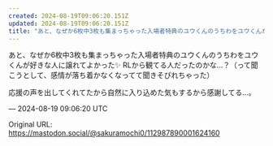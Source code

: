 ```yaml
---
created: 2024-08-19T09:06:20.151Z
updated: 2024-08-19T09:06:20.151Z
title: "あと、なぜか6枚中3枚も集まっちゃった入場者特典のユウくんのうちわをユウくんが好[...]"
---
```


<p>あと、なぜか6枚中3枚も集まっちゃった入場者特典のユウくんのうちわをユウくんが好きな人に譲れてよかった✨️ RLから観てる人だったのかな…？（って聞こうとして、感情が落ち着かなくなってて聞きそびれちゃった）</p><p>応援の声を出してくれてたから自然に入り込めた気もするから感謝してる…。</p>

&mdash; 2024-08-19 09:06:20 UTC

Original URL: https://mastodon.social/@sakuramochi0/112987890001624160
